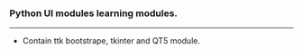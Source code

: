 ### Python UI modules learning modules.
------------------------------------------------------


- Contain ttk bootstrape, tkinter and QT5 module.